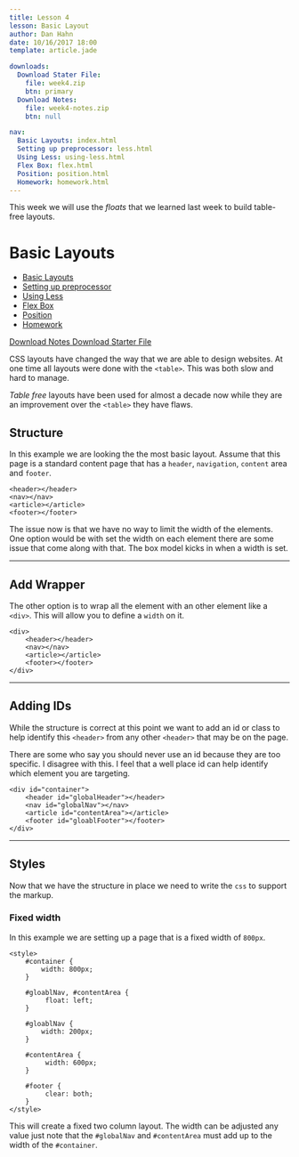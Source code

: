 ```yaml
---
title: Lesson 4
lesson: Basic Layout
author: Dan Hahn
date: 10/16/2017 18:00
template: article.jade

downloads:
  Download Stater File:
    file: week4.zip
    btn: primary
  Download Notes:
    file: week4-notes.zip
    btn: null

nav:
  Basic Layouts: index.html
  Setting up preprocessor: less.html
  Using Less: using-less.html
  Flex Box: flex.html
  Position: position.html
  Homework: homework.html
---
```


This week we will use the *floats* that we learned last week to build table-free layouts.

<span class="more"></span>

# Basic Layouts

* [Basic Layouts]()
* [Setting up preprocessor](less.html)
* [Using Less](using-less.html)
* [Flex Box](flex.html)
* [Position](position.html)
* [Homework](homework.html)

[Download Notes  <i class="icon-download-alt icon-white"></i>](week4-notes.zip)
[Download Starter File  <i class="icon-download-alt icon-white"></i>](week4.zip)

CSS layouts have changed the way that we are able to design websites. At one time all layouts were done with the `<table>`. This was both slow and hard to manage.

*Table free* layouts have been used for almost a decade now while they are an improvement over the `<table>` they have flaws.

## Structure

In this example we are looking the the most basic layout. Assume that this page is a standard content page that has a `header`, `navigation`, `content` area and `footer`.

    <header></header>
    <nav></nav>
    <article></article>
    <footer></footer>

The issue now is that we have no way to limit the width of the elements. One option would be with set the width on each element there are some issue that come along with that. The box model kicks in when a width is set.

---

## Add Wrapper

The other option is to wrap all the element with an other element like a `<div>`. This will allow you to define a `width` on it.

    <div>
        <header></header>
        <nav></nav>
        <article></article>
        <footer></footer>
    </div>

---

## Adding IDs

While the structure is correct at this point we want to add an id or class to help identify this `<header>` from any other `<header>` that may be on the page.

There are some who say you should never use an id because they are too specific. I disagree with this. I feel that a well place id can help identify which element you are targeting.

    <div id="container">
        <header id="globalHeader"></header>
        <nav id="globalNav"></nav>
        <article id="contentArea"></article>
        <footer id="gloablFooter"></footer>
    </div>

---

## Styles

Now that we have the structure in place we need to write the `css` to support the markup.

### Fixed width

In this example we are setting up a page that is a fixed width of `800px`.

    <style>
        #container {
            width: 800px;
        }

        #gloablNav, #contentArea {
             float: left;
        }

        #gloablNav {
            width: 200px;
        }

        #contentArea {
             width: 600px;
        }

        #footer {
             clear: both;
        }
    </style>

This will create a fixed two column layout. The width can be adjusted any value just note that the `#globalNav` and `#contentArea` must add up to the width of the `#container`.

